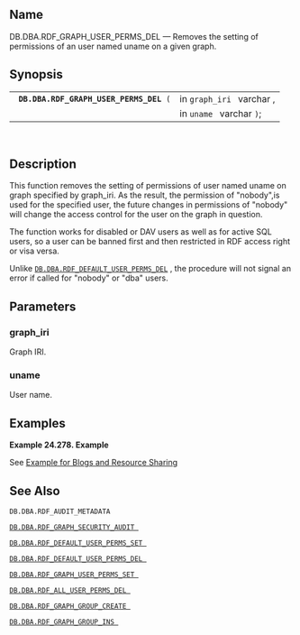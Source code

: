 <div id="fn_rdf_graph_user_perms_del" class="refentry">

<div class="titlepage">

</div>

<div class="refnamediv">

## Name

DB.DBA.RDF_GRAPH_USER_PERMS_DEL — Removes the setting of permissions of
an user named uname on a given graph.

</div>

<div class="refsynopsisdiv">

## Synopsis

<div id="fsyn_rdf_graph_user_perms_del" class="funcsynopsis">

|                                              |                           |
|----------------------------------------------|---------------------------|
| ` `**`DB.DBA.RDF_GRAPH_USER_PERMS_DEL`**` (` | in `graph_iri ` varchar , |
|                                              | in `uname ` varchar `)`;  |

<div class="funcprototype-spacer">

 

</div>

</div>

</div>

<div id="desc_rdf_graph_user_perms_del" class="refsect1">

## Description

This function removes the setting of permissions of user named uname on
graph specified by graph_iri. As the result, the permission of
"nobody",is used for the specified user, the future changes in
permissions of "nobody" will change the access control for the user on
the graph in question.

The function works for disabled or DAV users as well as for active SQL
users, so a user can be banned first and then restricted in RDF access
right or visa versa.

Unlike <a href="fn_rdf_default_user_perms_del.html" class="link"
title="DB.DBA.RDF_DEFAULT_USER_PERMS_DEL"><code
class="function">DB.DBA.RDF_DEFAULT_USER_PERMS_DEL</code></a> , the
procedure will not signal an error if called for "nobody" or "dba"
users.

</div>

<div id="params_rdf_graph_user_perms_del" class="refsect1">

## Parameters

<div id="id101782" class="refsect2">

### graph_iri

Graph IRI.

</div>

<div id="id101785" class="refsect2">

### uname

User name.

</div>

</div>

<div id="examples_rdf_graph_user_perms_del" class="refsect1">

## Examples

<div id="ex_rdf_graph_user_perms_del" class="example">

**Example 24.278. Example**

<div class="example-contents">

See <a href="rdfgraphsecurityintconfsec.html#rdfgraphsecurityintex"
class="link" title="Example: Blogs and Resource Sharing">Example for
Blogs and Resource Sharing</a>

</div>

</div>

  

</div>

<div id="seealso_rdf_graph_user_perms_del" class="refsect1">

## See Also

`DB.DBA.RDF_AUDIT_METADATA `

<a href="fn_rdf_graph_security_audit.html" class="link"
title="DB.DBA.RDF_GRAPH_SECURITY_AUDIT"><code
class="function">DB.DBA.RDF_GRAPH_SECURITY_AUDIT </code></a>

<a href="fn_rdf_default_user_perms_set.html" class="link"
title="DB.DBA.RDF_DEFAULT_USER_PERMS_SET"><code
class="function">DB.DBA.RDF_DEFAULT_USER_PERMS_SET </code></a>

<a href="fn_rdf_default_user_perms_del.html" class="link"
title="DB.DBA.RDF_DEFAULT_USER_PERMS_DEL"><code
class="function">DB.DBA.RDF_DEFAULT_USER_PERMS_DEL </code></a>

<a href="fn_rdf_graph_user_perms_set.html" class="link"
title="DB.DBA.RDF_GRAPH_USER_PERMS_SET"><code
class="function">DB.DBA.RDF_GRAPH_USER_PERMS_SET </code></a>

<a href="fn_rdf_all_user_perms_del.html" class="link"
title="DB.DBA.RDF_ALL_USER_PERMS_DEL"><code
class="function">DB.DBA.RDF_ALL_USER_PERMS_DEL </code></a>

<a href="fn_rdf_graph_group_create.html" class="link"
title="DB.DBA.RDF_GRAPH_GROUP_CREATE"><code
class="function">DB.DBA.RDF_GRAPH_GROUP_CREATE </code></a>

<a href="fn_rdf_graph_group_ins.html" class="link"
title="DB.DBA.RDF_GRAPH_GROUP_INS"><code
class="function">DB.DBA.RDF_GRAPH_GROUP_INS </code></a>

</div>

</div>
